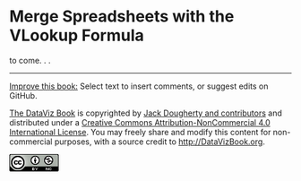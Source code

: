 # Merge Spreadsheets with the VLookup Formula

to come. . .




---



[Improve this book:](../../gitbook/improve.md) Select text to insert comments, or suggest edits on GitHub.

[The DataViz Book](http://datavizbook.org)
is copyrighted by [Jack Dougherty and contributors](../../introduction/who.md)
and distributed under a [Creative Commons Attribution-NonCommercial 4.0 International License](http://creativecommons.org/licenses/by-nc/4.0). You may freely share and modify this content for non-commercial purposes, with a source credit to http://DataVizBook.org.

![Creative Commons by-nc image](../../cc-by-nc.png)
